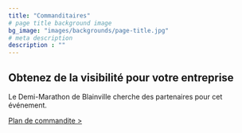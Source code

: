 ```yaml
---
title: "Commanditaires"
# page title background image
bg_image: "images/backgrounds/page-title.jpg"
# meta description
description : ""
---
```


## Obtenez de la visibilité pour votre entreprise

Le Demi-Marathon de Blainville cherche des partenaires pour cet événement.

<a class="btn text-decoration-none btn-secondary" href="/files/Plan_Commandite_DMB_2020.pdf">Plan de commandite ></a>
